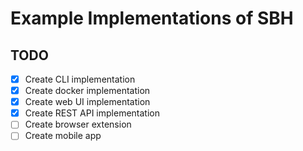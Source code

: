 # Example Implementations of SBH

## TODO

* [X] Create CLI implementation
* [X] Create docker implementation
* [X] Create web UI implementation
* [X] Create REST API implementation
* [ ] Create browser extension
* [ ] Create mobile app
